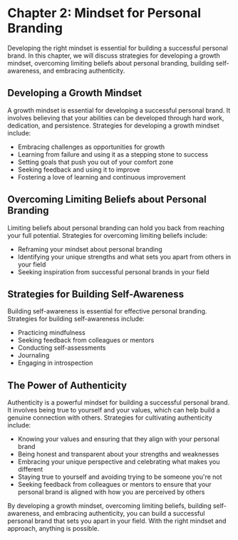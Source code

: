 Chapter 2: Mindset for Personal Branding
========================================

Developing the right mindset is essential for building a successful personal brand. In this chapter, we will discuss strategies for developing a growth mindset, overcoming limiting beliefs about personal branding, building self-awareness, and embracing authenticity.

Developing a Growth Mindset
---------------------------

A growth mindset is essential for developing a successful personal brand. It involves believing that your abilities can be developed through hard work, dedication, and persistence. Strategies for developing a growth mindset include:

* Embracing challenges as opportunities for growth
* Learning from failure and using it as a stepping stone to success
* Setting goals that push you out of your comfort zone
* Seeking feedback and using it to improve
* Fostering a love of learning and continuous improvement

Overcoming Limiting Beliefs about Personal Branding
---------------------------------------------------

Limiting beliefs about personal branding can hold you back from reaching your full potential. Strategies for overcoming limiting beliefs include:

* Reframing your mindset about personal branding
* Identifying your unique strengths and what sets you apart from others in your field
* Seeking inspiration from successful personal brands in your field

Strategies for Building Self-Awareness
--------------------------------------

Building self-awareness is essential for effective personal branding. Strategies for building self-awareness include:

* Practicing mindfulness
* Seeking feedback from colleagues or mentors
* Conducting self-assessments
* Journaling
* Engaging in introspection

The Power of Authenticity
-------------------------

Authenticity is a powerful mindset for building a successful personal brand. It involves being true to yourself and your values, which can help build a genuine connection with others. Strategies for cultivating authenticity include:

* Knowing your values and ensuring that they align with your personal brand
* Being honest and transparent about your strengths and weaknesses
* Embracing your unique perspective and celebrating what makes you different
* Staying true to yourself and avoiding trying to be someone you're not
* Seeking feedback from colleagues or mentors to ensure that your personal brand is aligned with how you are perceived by others

By developing a growth mindset, overcoming limiting beliefs, building self-awareness, and embracing authenticity, you can build a successful personal brand that sets you apart in your field. With the right mindset and approach, anything is possible.
